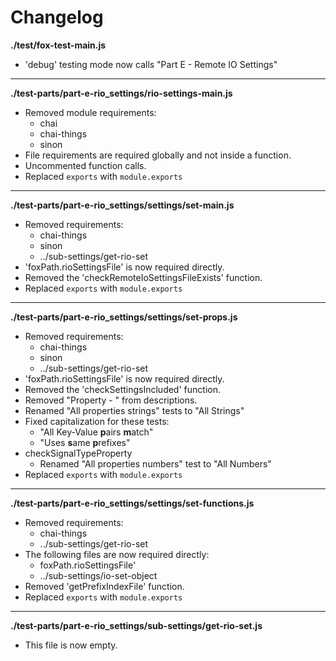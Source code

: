 # Changelog

**./test/fox-test-main.js**
* 'debug' testing mode now calls "Part E - Remote IO Settings"

---

**./test-parts/part-e-rio_settings/rio-settings-main.js**
* Removed module requirements:
	* chai
	* chai-things
	* sinon
* File requirements are required globally and not inside a function.
* Uncommented function calls.
* Replaced `exports` with `module.exports`

---

**./test-parts/part-e-rio_settings/settings/set-main.js**
* Removed requirements:
	* chai-things
	* sinon
	* ../sub-settings/get-rio-set
* 'foxPath.rioSettingsFile' is now required directly.
* Removed the 'checkRemoteIoSettingsFileExists' function.
* Replaced `exports` with `module.exports`

---

**./test-parts/part-e-rio_settings/settings/set-props.js**
* Removed requirements:
	* chai-things
	* sinon
	* ../sub-settings/get-rio-set
* 'foxPath.rioSettingsFile' is now required directly.
* Removed the 'checkSettingsIncluded' function.
* Removed "Property - " from descriptions.
* Renamed "All properties strings" tests to "All Strings"
* Fixed capitalization for these tests:
	* "All Key-Value **p**airs **m**atch"
	* "Uses **s**ame **p**refixes"
* checkSignalTypeProperty
	* Renamed "All properties numbers" test to "All Numbers"
* Replaced `exports` with `module.exports`

---

**./test-parts/part-e-rio_settings/settings/set-functions.js**
* Removed requirements:
	* chai-things
	* ../sub-settings/get-rio-set
* The following files are now required directly:
	* foxPath.rioSettingsFile'
	* ../sub-settings/io-set-object
* Removed 'getPrefixIndexFile' function.
* Replaced `exports` with `module.exports`

---

**./test-parts/part-e-rio_settings/sub-settings/get-rio-set.js**
* This file is now empty.
